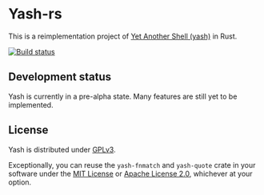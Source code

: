 # Yash-rs

This is a reimplementation project of [Yet Another Shell (yash)](https://yash.osdn.jp/) in Rust.

[![Build status](https://github.com/magicant/yash-rs/actions/workflows/rust.yml/badge.svg)](https://github.com/magicant/yash-rs/actions/workflows/rust.yml)

<!-- TODO Features -->

<!-- TODO Usage -->

## Development status

Yash is currently in a pre-alpha state.
Many features are still yet to be implemented.

## License

Yash is distributed under [GPLv3](yash-cli/LICENSE-GPL).

Exceptionally, you can reuse the `yash-fnmatch` and `yash-quote` crate in your
software under the [MIT License](yash-quote/LICENSE-MIT) or [Apache License
2.0](yash-quote/LICENSE-Apache), whichever at your option.
